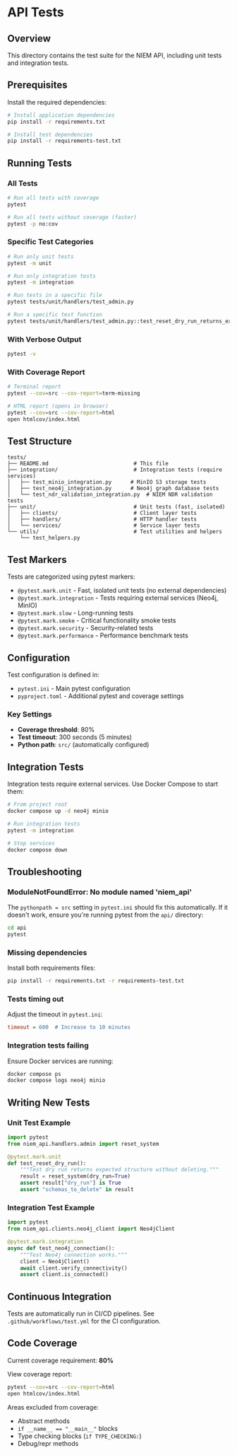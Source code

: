 # API Tests

## Overview
This directory contains the test suite for the NIEM API, including unit tests and integration tests.

## Prerequisites

Install the required dependencies:

```bash
# Install application dependencies
pip install -r requirements.txt

# Install test dependencies
pip install -r requirements-test.txt
```

## Running Tests

### All Tests
```bash
# Run all tests with coverage
pytest

# Run all tests without coverage (faster)
pytest -p no:cov
```

### Specific Test Categories
```bash
# Run only unit tests
pytest -m unit

# Run only integration tests
pytest -m integration

# Run tests in a specific file
pytest tests/unit/handlers/test_admin.py

# Run a specific test function
pytest tests/unit/handlers/test_admin.py::test_reset_dry_run_returns_expected_structure
```

### With Verbose Output
```bash
pytest -v
```

### With Coverage Report
```bash
# Terminal report
pytest --cov=src --cov-report=term-missing

# HTML report (opens in browser)
pytest --cov=src --cov-report=html
open htmlcov/index.html
```

## Test Structure

```
tests/
├── README.md                           # This file
├── integration/                        # Integration tests (require services)
│   ├── test_minio_integration.py      # MinIO S3 storage tests
│   ├── test_neo4j_integration.py      # Neo4j graph database tests
│   └── test_ndr_validation_integration.py  # NIEM NDR validation tests
├── unit/                               # Unit tests (fast, isolated)
│   ├── clients/                        # Client layer tests
│   ├── handlers/                       # HTTP handler tests
│   └── services/                       # Service layer tests
└── utils/                              # Test utilities and helpers
    └── test_helpers.py
```

## Test Markers

Tests are categorized using pytest markers:

- `@pytest.mark.unit` - Fast, isolated unit tests (no external dependencies)
- `@pytest.mark.integration` - Tests requiring external services (Neo4j, MinIO)
- `@pytest.mark.slow` - Long-running tests
- `@pytest.mark.smoke` - Critical functionality smoke tests
- `@pytest.mark.security` - Security-related tests
- `@pytest.mark.performance` - Performance benchmark tests

## Configuration

Test configuration is defined in:
- `pytest.ini` - Main pytest configuration
- `pyproject.toml` - Additional pytest and coverage settings

### Key Settings
- **Coverage threshold**: 80%
- **Test timeout**: 300 seconds (5 minutes)
- **Python path**: `src/` (automatically configured)

## Integration Tests

Integration tests require external services. Use Docker Compose to start them:

```bash
# From project root
docker compose up -d neo4j minio

# Run integration tests
pytest -m integration

# Stop services
docker compose down
```

## Troubleshooting

### ModuleNotFoundError: No module named 'niem_api'
The `pythonpath = src` setting in `pytest.ini` should fix this automatically. If it doesn't work, ensure you're running pytest from the `api/` directory:
```bash
cd api
pytest
```

### Missing dependencies
Install both requirements files:
```bash
pip install -r requirements.txt -r requirements-test.txt
```

### Tests timing out
Adjust the timeout in `pytest.ini`:
```ini
timeout = 600  # Increase to 10 minutes
```

### Integration tests failing
Ensure Docker services are running:
```bash
docker compose ps
docker compose logs neo4j minio
```

## Writing New Tests

### Unit Test Example
```python
import pytest
from niem_api.handlers.admin import reset_system

@pytest.mark.unit
def test_reset_dry_run():
    """Test dry run returns expected structure without deleting."""
    result = reset_system(dry_run=True)
    assert result["dry_run"] is True
    assert "schemas_to_delete" in result
```

### Integration Test Example
```python
import pytest
from niem_api.clients.neo4j_client import Neo4jClient

@pytest.mark.integration
async def test_neo4j_connection():
    """Test Neo4j connection works."""
    client = Neo4jClient()
    await client.verify_connectivity()
    assert client.is_connected()
```

## Continuous Integration

Tests are automatically run in CI/CD pipelines. See `.github/workflows/test.yml` for the CI configuration.

## Code Coverage

Current coverage requirement: **80%**

View coverage report:
```bash
pytest --cov=src --cov-report=html
open htmlcov/index.html
```

Areas excluded from coverage:
- Abstract methods
- `if __name__ == "__main__"` blocks
- Type checking blocks (`if TYPE_CHECKING:`)
- Debug/repr methods
